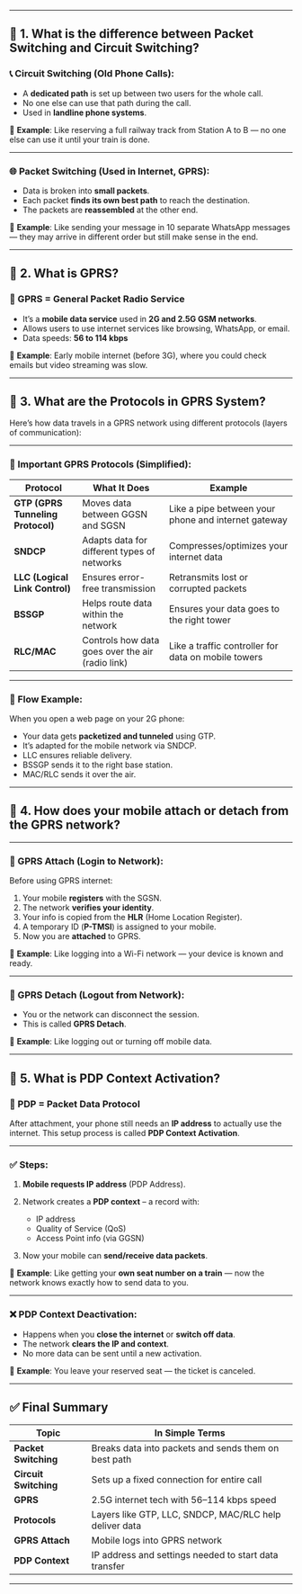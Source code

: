 
---

## 🔹 1. What is the difference between **Packet Switching** and **Circuit Switching**?

### 📞 Circuit Switching (Old Phone Calls):

* A **dedicated path** is set up between two users for the whole call.
* No one else can use that path during the call.
* Used in **landline phone systems**.

📌 **Example**: Like reserving a full railway track from Station A to B — no one else can use it until your train is done.

---

### 🌐 Packet Switching (Used in Internet, GPRS):

* Data is broken into **small packets**.
* Each packet **finds its own best path** to reach the destination.
* The packets are **reassembled** at the other end.

📌 **Example**: Like sending your message in 10 separate WhatsApp messages — they may arrive in different order but still make sense in the end.

---

## 🔹 2. What is GPRS?

### 📘 GPRS = General Packet Radio Service

* It’s a **mobile data service** used in **2G and 2.5G GSM networks**.
* Allows users to use internet services like browsing, WhatsApp, or email.
* Data speeds: **56 to 114 kbps**

📌 **Example**: Early mobile internet (before 3G), where you could check emails but video streaming was slow.

---

## 🔹 3. What are the **Protocols in GPRS System**?

Here’s how data travels in a GPRS network using different protocols (layers of communication):

---

### 📶 Important GPRS Protocols (Simplified):

| Protocol                          | What It Does                                     | Example                                             |
| --------------------------------- | ------------------------------------------------ | --------------------------------------------------- |
| **GTP (GPRS Tunneling Protocol)** | Moves data between GGSN and SGSN                 | Like a pipe between your phone and internet gateway |
| **SNDCP**                         | Adapts data for different types of networks      | Compresses/optimizes your internet data             |
| **LLC (Logical Link Control)**    | Ensures error-free transmission                  | Retransmits lost or corrupted packets               |
| **BSSGP**                         | Helps route data within the network              | Ensures your data goes to the right tower           |
| **RLC/MAC**                       | Controls how data goes over the air (radio link) | Like a traffic controller for data on mobile towers |

---

### 📱 Flow Example:

When you open a web page on your 2G phone:

* Your data gets **packetized and tunneled** using GTP.
* It’s adapted for the mobile network via SNDCP.
* LLC ensures reliable delivery.
* BSSGP sends it to the right base station.
* MAC/RLC sends it over the air.

---

## 🔹 4. How does your mobile **attach or detach** from the GPRS network?

---

### 🔹 GPRS Attach (Login to Network):

Before using GPRS internet:

1. Your mobile **registers** with the SGSN.
2. The network **verifies your identity**.
3. Your info is copied from the **HLR** (Home Location Register).
4. A temporary ID (**P-TMSI**) is assigned to your mobile.
5. Now you are **attached** to GPRS.

📌 **Example**: Like logging into a Wi-Fi network — your device is known and ready.

---

### 🔹 GPRS Detach (Logout from Network):

* You or the network can disconnect the session.
* This is called **GPRS Detach**.

📌 **Example**: Like logging out or turning off mobile data.

---

## 🔹 5. What is **PDP Context Activation**?

### 📘 PDP = Packet Data Protocol

After attachment, your phone still needs an **IP address** to actually use the internet.
This setup process is called **PDP Context Activation**.

---

### ✅ Steps:

1. **Mobile requests IP address** (PDP Address).
2. Network creates a **PDP context** – a record with:

   * IP address
   * Quality of Service (QoS)
   * Access Point info (via GGSN)
3. Now your mobile can **send/receive data packets**.

📌 **Example**: Like getting your **own seat number on a train** — now the network knows exactly how to send data to you.

---

### ❌ PDP Context Deactivation:

* Happens when you **close the internet** or **switch off data**.
* The network **clears the IP and context**.
* No more data can be sent until a new activation.

📌 **Example**: You leave your reserved seat — the ticket is canceled.

---

## ✅ Final Summary

| Topic                 | In Simple Terms                                        |
| --------------------- | ------------------------------------------------------ |
| **Packet Switching**  | Breaks data into packets and sends them on best path   |
| **Circuit Switching** | Sets up a fixed connection for entire call             |
| **GPRS**              | 2.5G internet tech with 56–114 kbps speed              |
| **Protocols**         | Layers like GTP, LLC, SNDCP, MAC/RLC help deliver data |
| **GPRS Attach**       | Mobile logs into GPRS network                          |
| **PDP Context**       | IP address and settings needed to start data transfer  |

---

